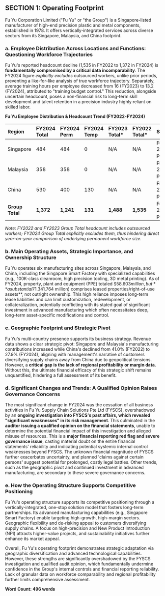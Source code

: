 ## SECTION 1: Operating Footprint

Fu Yu Corporation Limited ("Fu Yu" or "the Group") is a Singapore-listed manufacturer of high-end precision plastic and metal components, established in 1978. It offers vertically-integrated services across diverse sectors from its Singapore, Malaysia, and China footprint.

### a. Employee Distribution Across Locations and Functions: Questioning Workforce Trajectories

Fu Yu's reported headcount decline (1,535 in FY2022 to 1,372 in FY2024) is **fundamentally compromised by a critical data incomparability**. The FY2024 figure *explicitly excludes* outsourced workers, unlike prior periods, preventing a like-for-like analysis of true workforce trajectory. Separately, average training hours per employee decreased from 16 (FY2023) to 13.2 (FY2024), attributed to "training budget control." This reduction, alongside uncertain headcount, poses a non-financial risk to long-term skill development and talent retention in a precision industry highly reliant on skilled labor.

**Fu Yu Employee Distribution & Headcount Trend (FY2022-FY2024)**

| Region    | FY2024 Total | FY2024 Perm | FY2024 Temp | FY2023 Total* | FY2022 Total* | Source               |
| :-------- | :----------- | :---------- | :---------- | :------------ | :------------ | :------------------- |
| Singapore | 484          | 484         | 0           | N/A           | N/A           | Fu Yu 24 AR, p. 49   |
| Malaysia  | 358          | 358         | 0           | N/A           | N/A           | Fu Yu 24 AR, p. 49   |
| China     | 530          | 400         | 130         | N/A           | N/A           | Fu Yu 24 AR, p. 49   |
| **Group Total** | **1,372** | **1,241**   | **131**     | **1,488**     | **1,535**     | Fu Yu 24 AR, p. 49   |

*Note: FY2022 and FY2023 Group Total headcount includes outsourced workers; FY2024 Group Total explicitly excludes them, thus hindering direct year-on-year comparison of underlying permanent workforce size.*

### b. Main Operating Assets, Strategic Importance, and Ownership Structure

Fu Yu operates six manufacturing sites across Singapore, Malaysia, and China, including the Singapore Smart Factory with specialized capabilities (e.g., 100K-class cleanroom, high precision tooling, 3D metal printing). As of FY2024, property, plant and equipment (PPE) totaled S$58.603 million, but **a substantial 71.3% (S$41.764 million) comprises leased properties/right-of-use assets**, not outright ownership. This high reliance imposes long-term lease liabilities and can limit customization, redevelopment, or collateralization, potentially conflicting with its stated goal of significant investment in advanced manufacturing which often necessitates deep, long-term asset-specific modifications and control.

### c. Geographic Footprint and Strategic Pivot

Fu Yu's multi-country presence supports its business strategy. Revenue data shows a clear strategic pivot: Singapore and Malaysia's manufacturing contributions increased while China's declined from 41.0% (FY2022) to 27.9% (FY2024), aligning with management's narrative of customers diversifying supply chains away from China due to geopolitical tensions. However, a **critical gap is the lack of regional profitability or margin data**. Without this, the ultimate financial efficacy of this strategic shift remains unquantified, hindering a full assessment of its benefit.

### d. Significant Changes and Trends: A Qualified Opinion Raises Governance Concerns

The most significant change in FY2024 was the cessation of all business activities in Fu Yu Supply Chain Solutions Pte Ltd (FYSCS), overshadowed by an **ongoing investigation into FYSCS's past affairs, which revealed "significant weaknesses" in its risk management**. This culminated in the **auditor issuing a qualified opinion on the financial statements**, unable to determine the potential financial impact of this investigation and alleged misuse of resources. This is a **major financial reporting red flag and severe governance issue**, casting material doubt on the entire financial statements' reliability and indicating potential systemic internal control weaknesses beyond FYSCS. The unknown financial magnitude of FYSCS further exacerbates uncertainty, and planned 'claims against certain persons' suggest potential for prolonged, costly legal battles. Other trends, such as the geographic pivot and continued investment in advanced manufacturing, are secondary to these severe governance concerns.

### e. How the Operating Structure Supports Competitive Positioning

Fu Yu's operating structure supports its competitive positioning through a vertically-integrated, one-stop solution model that fosters long-term partnerships. Its advanced manufacturing capabilities (e.g., Singapore Smart Factory) enable targeting high-growth, high-margin sectors. Geographic flexibility and de-risking appeal to customers diversifying supply chains. A focus on high-precision and New Product Introduction (NPI) attracts higher-value projects, and sustainability initiatives further enhance its market appeal.

Overall, Fu Yu's operating footprint demonstrates strategic adaptation via geographic diversification and advanced technological capabilities. However, these strengths are significantly overshadowed by the FYSCS investigation and qualified audit opinion, which fundamentally undermine confidence in the Group's internal controls and financial reporting reliability. Lack of granular data on workforce comparability and regional profitability further limits comprehensive assessment.

**Word Count: 496 words**
